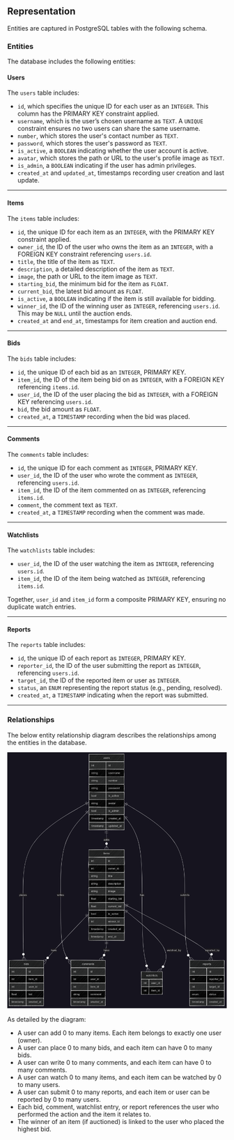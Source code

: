 ## Representation
Entities are captured in PostgreSQL tables with the following schema.

### Entities
The database includes the following entities:

#### Users
The `users` table includes:

* `id`, which specifies the unique ID for each user as an `INTEGER`. This column has the PRIMARY KEY constraint applied.
* `username`, which is the user’s chosen username as `TEXT`. A `UNIQUE` constraint ensures no two users can share the same username.
* `number`, which stores the user's contact number as `TEXT`.
* `password`, which stores the user's password as `TEXT`.
* `is_active`, a `BOOLEAN` indicating whether the user account is active.
* `avatar`, which stores the path or URL to the user's profile image as `TEXT`.
* `is_admin`, a `BOOLEAN` indicating if the user has admin privileges.
* `created_at` and `updated_at`, timestamps recording user creation and last update.

---

#### Items
The `items` table includes:

* `id`, the unique ID for each item as an `INTEGER`, with the PRIMARY KEY constraint applied.
* `owner_id`, the ID of the user who owns the item as an `INTEGER`, with a FOREIGN KEY constraint referencing `users.id`.
* `title`, the title of the item as `TEXT`.
* `description`, a detailed description of the item as `TEXT`.
* `image`, the path or URL to the item image as `TEXT`.
* `starting_bid`, the minimum bid for the item as `FLOAT`.
* `current_bid`, the latest bid amount as `FLOAT`.
* `is_active`, a `BOOLEAN` indicating if the item is still available for bidding.
* `winner_id`, the ID of the winning user as `INTEGER`, referencing `users.id`. This may be `NULL` until the auction ends.
* `created_at` and `end_at`, timestamps for item creation and auction end.

---

#### Bids
The `bids` table includes:

* `id`, the unique ID of each bid as an `INTEGER`, PRIMARY KEY.
* `item_id`, the ID of the item being bid on as `INTEGER`, with a FOREIGN KEY referencing `items.id`.
* `user_id`, the ID of the user placing the bid as `INTEGER`, with a FOREIGN KEY referencing `users.id`.
* `bid`, the bid amount as `FLOAT`.
* `created_at`, a `TIMESTAMP` recording when the bid was placed.

---

#### Comments
The `comments` table includes:

* `id`, the unique ID for each comment as `INTEGER`, PRIMARY KEY.
* `user_id`, the ID of the user who wrote the comment as `INTEGER`, referencing `users.id`.
* `item_id`, the ID of the item commented on as `INTEGER`, referencing `items.id`.
* `comment`, the comment text as `TEXT`.
* `created_at`, a `TIMESTAMP` recording when the comment was made.

---

#### Watchlists
The `watchlists` table includes:

* `user_id`, the ID of the user watching the item as `INTEGER`, referencing `users.id`.
* `item_id`, the ID of the item being watched as `INTEGER`, referencing `items.id`.

Together, `user_id` and `item_id` form a composite PRIMARY KEY, ensuring no duplicate watch entries.

---

#### Reports
The `reports` table includes:

* `id`, the unique ID of each report as `INTEGER`, PRIMARY KEY.
* `reporter_id`, the ID of the user submitting the report as `INTEGER`, referencing `users.id`.
* `target_id`, the ID of the reported item or user as `INTEGER`.
* `status`, an `ENUM` representing the report status (e.g., pending, resolved).
* `created_at`, a `TIMESTAMP` indicating when the report was submitted.

---

### Relationships

The below entity relationship diagram describes the relationships among the entities in the database.

![ER Diagram](erdiagram.png)

As detailed by the diagram:

* A user can add 0 to many items. Each item belongs to exactly one user (owner).  
* A user can place 0 to many bids, and each item can have 0 to many bids.  
* A user can write 0 to many comments, and each item can have 0 to many comments.  
* A user can watch 0 to many items, and each item can be watched by 0 to many users.  
* A user can submit 0 to many reports, and each item or user can be reported by 0 to many users.  
* Each bid, comment, watchlist entry, or report references the user who performed the action and the item it relates to.  
* The winner of an item (if auctioned) is linked to the user who placed the highest bid.
